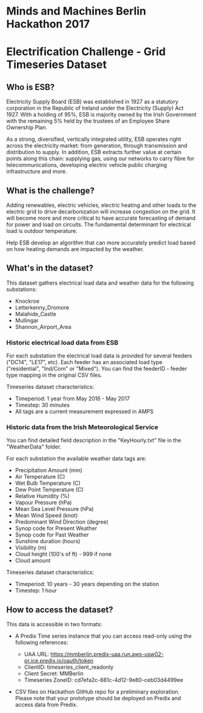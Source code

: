 # Minds and Machines Berlin Hackathon 2017
# Electrification Challenge - Grid Timeseries Dataset

## Who is ESB?
Electricity Supply Board (ESB) was established in 1927 as a statutory corporation in the Republic of Ireland under the Electricity (Supply) Act 1927. With a holding of 95%, ESB is majority owned by the Irish Government with the remaining 5% held by the trustees of an Employee Share Ownership Plan.  

As a strong, diversified, vertically integrated utility, ESB operates right across the electricity market: from generation, through transmission and distribution to supply. In addition, ESB extracts further value at certain points along this chain: supplying gas, using our networks to carry fibre for telecommunications, developing electric vehicle public charging infrastructure and more.


## What is the challenge?
Adding renewables, electric vehicles, electric heating and other loads to the electric grid to drive decarbonization will increase congestion on the grid. It will become more and more critical to have accurate forecasting of demand for power and load on circuits. The fundamental determinant for electrical load is outdoor temperature.

Help ESB develop an algorithm that can more accurately predict load based on how heating demands are impacted by the weather.


## What's in the dataset?
This dataset gathers electrical load data and weather data for the following substations:
- Knockroe
- Letterkenny_Dromore
- Malahide_Castle
- Mullingar
- Shannon_Airport_Area


### Historic electrical load data from ESB

For each substation the electrical load data is provided for several feeders ("DC14", "LE17", etc). Each feeder has an associated load type ("residential", "Ind/Com" or "Mixed"). You can find the feederID - feeder type mapping in the original CSV files.

Timeseries dataset characteristics:
- Timeperiod: 1 year from May 2016 - May 2017
- Timestep: 30 minutes
- All tags are a current measurement expressed in AMPS


### Historic data from the Irish Meteorological Service
You can find detailed field description in the "KeyHourly.txt" file in the "WeatherData" folder.

For each substation the available weather data tags are:
- Precipitation Amount (mm)
- Air Temperature (C)
- Wet Bulb Temperature (C)
- Dew Point Temperature (C)             
- Relative Humidity (%)
- Vapour Pressure (hPa)
- Mean Sea Level Pressure (hPa)
- Mean Wind Speed (knot)
- Predominant Wind Direction (degree)
- Synop code for Present Weather
- Synop code for Past Weather
- Sunshine duration (hours)
- Visibility (m)
- Cloud height (100's of ft) - 999 if none
- Cloud amount

Timeseries dataset characteristics:
- Timeperiod: 10 years - 30 years depending on the station
- Timestep: 1 hour

## How to access the dataset?
This data is accessible in two formats:
- A Predix Time series instance that you can access read-only using the following references:
  - UAA URL: https://mmberlin.predix-uaa.run.aws-usw02-pr.ice.predix.io/oauth/token
  - ClientID: timeseries_client_readonly
  - Client Secret: MMBerlin
  - Timeseries ZoneID: cd7efa2c-881c-4d12-9e80-ceb03d4499ee

- CSV files on Hackathon GitHub repo for a preliminary exploration. Please note that your prototype should be deployed on Predix and access data from Predix.
